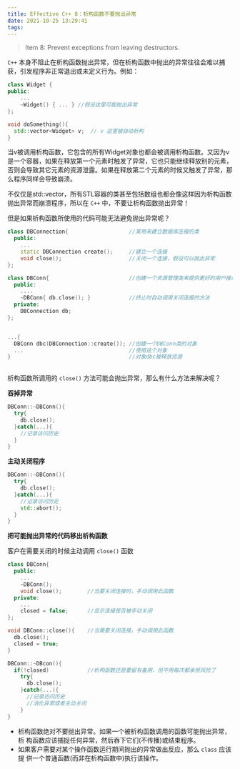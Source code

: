 ```yaml
---
title: Effective C++ 8：析构函数不要抛出异常
date: 2021-10-25 13:29:41
tags:
---
```


> Item 8: Prevent exceptions from leaving destructors.

`C++` 本身不阻止在析构函数抛出异常，但在析构函数中抛出的异常往往会难以捕获，引发程序非正常退出或未定义行为。例如：

```c++
class Widget {
public:
    ...
    ~Widget() { ... } //假设这里可能抛出异常
};

void doSomething(){
  std::vector<Widget> v;  // v 这里被自动析构
}
```

当v被调用析构函数，它包含的所有Widget对象也都会被调用析构函数。又因为v是一个容器，如果在释放第一个元素时触发了异常，它也只能继续释放别的元素，否则会导致其它元素的资源泄露。如果在释放第二个元素的时候又触发了异常，那么程序同样会导致崩溃。

不仅仅是std::vector，所有STL容器的类甚至包括数组也都会像这样因为析构函数抛出异常而崩溃程序，所以在 `C++` 中，不要让析构函数抛出异常！

但是如果析构函数所使用的代码可能无法避免抛出异常呢？

```c++
class DBConnection{                   //某用来建立数据库连接的类
  public:
    ...
    static DBConnection create();     //建立一个连接
    void close();                     //关闭一个连接，假设可以抛出异常
};

class DBConn{                         //创建一个资源管理类来提供更好的用户接口
  public:
    ....
    ~DBConn{ db.close(); }            //终止时自动调用关闭连接的方法
  private:
    DBConnection db;
};


...{                                 
  DBConn dbc(DBConnection::create()); //创建一个DBConn类的对象
  ...                                 //使用这个对象
}                                     //对象dbc被释放资源
          
```

析构函数所调用的 `close()` 方法可能会抛出异常，那么有什么方法来解决呢？

**吞掉异常**

```c++
DBConn::~DBConn(){
  try{ 
    db.close();
  }catch(...){
    //记录访问历史
  }
}

```

**主动关闭程序**

```c++
DBConn::~DBConn(){
  try{ 
    db.close();
  }catch(...){
    //记录访问历史
    std::abort();
  }
}
```

**把可能抛出异常的代码移出析构函数**

客户在需要关闭的时候主动调用 `close()` 函数

```c++
class DBConn{
  public:
    ...
    ~DBConn();
    void close();        //当要关闭连接时，手动调用此函数
  private:
    ...
    closed = false;      //显示连接是否被手动关闭
};

void DBConn::close(){    //当需要关闭连接，手动调用此函数
  db.close();
  closed = true;
}

DBConn::~DBcon(){
  if(!closed)            //析构函数还是要留有备用，但不用每次都承担风险了
    try{
      db.close();
    }catch(...){
      //记录访问历史
      //消化异常或者主动关闭
    }
}
```


- 析构函数绝对不要抛出异常。如果一个被析构函数调用的函数可能抛出异常，析
构函数应该捕捉任何异常，然后吞下它们(不传播)或结束程序。
- 如果客户需要对某个操作函数运行期间抛出的异常做出反应，那么 `class` 应该提
供一个普通函数(而非在析构函数中)执行该操作。